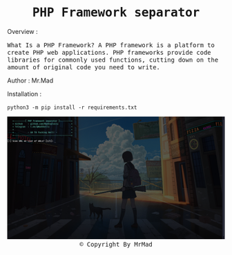 <div align="center"><samp><h1>PHP Framework separator</h1></samp></div>

<p>Overview : </p>
<samp>What Is a PHP Framework? A PHP framework is a platform to create PHP web applications. PHP frameworks provide code libraries for commonly used functions, cutting down on the amount of original code you need to write.</samp>

<p>Author : Mr.Mad</p>

<p>Installation : </p>

```
python3 -m pip install -r requirements.txt
```

<img src="https://raw.githubusercontent.com/MadExploits/Framework-separator/main/Screenshot%20from%202023-01-22%2018-17-26.png">

<div align="center"><samp><span>&copy;&nbsp;Copyright By MrMad</span></samp></div>
